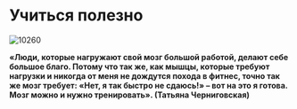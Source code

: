 
# Учиться полезно

![10260](https://github.com/nataliaPronina/Git_Pages/assets/134539922/0b39710c-d7c1-406e-8df9-96e05e6b88df)

**«Люди, которые нагружают свой мозг большой работой, делают себе большое благо. Потому что так же, как мышцы, которые требуют нагрузки и никогда от меня не дождутся похода в фитнес, точно так же мозг требует: «Нет, я так быстро не сдаюсь!» – вот на это я готова. Мозг можно и нужно тренировать». (Татьяна Черниговская)** 
